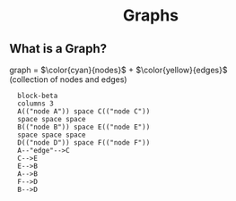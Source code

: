 <h1 align="center">Graphs</h1>

## What is a Graph?
graph = $\color{cyan}{nodes}$ + $\color{yellow}{edges}$ &nbsp;&nbsp;&nbsp;&nbsp;&nbsp;&nbsp;&nbsp;&nbsp;&nbsp;&nbsp;  (collection of nodes and edges)

```mermaid
  block-beta
  columns 3
  A(("node A")) space C(("node C"))
  space space space
  B(("node B")) space E(("node E"))
  space space space
  D(("node D")) space F(("node F"))
  A--"edge"-->C
  C-->E
  E-->B
  A-->B
  F-->D
  B-->D

```
